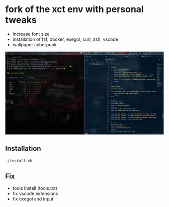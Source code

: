 # fork of the xct env with personal tweaks
- increase font size
- installation of fzf, docker, exegol, curl, zsh, vscode
- wallpaper cyberpunk

![image](env.jpg)

## Installation

```
./install.sh
```

## Fix
- tools install (tools.txt)
- fix vscode extensions
- fix exegol and input
